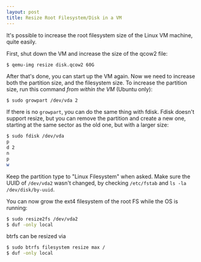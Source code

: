 ```yaml
---
layout: post
title: Resize Root Filesystem/Disk in a VM
---
```


It's possible to increase the root filesystem size of the Linux VM machine, quite easily.

First, shut down the VM and increase the size of the qcow2 file:

```
$ qemu-img resize disk.qcow2 60G
```

After that's done, you can start up the VM again. Now we need to increase both the
partition size, and the filesystem size. To increase the partition size, run this command
*from within the VM* (Ubuntu only):

```bash
$ sudo growpart /dev/vda 2
```

If there is no `growpart`, you can do the same thing with fdisk. Fdisk doesn't support
resize, but you can remove the partition and create a new one, starting at the same sector
as the old one, but with a larger size:
```bash
$ sudo fdisk /dev/vda
p
d 2
n
p
w
```
Keep the partition type to "Linux Filesystem" when asked. Make sure the UUID of `/dev/vda2` wasn't changed,
by checking `/etc/fstab` and `ls -la /dev/disk/by-uuid`.

You can now grow the ext4 filesystem of the root FS while the OS is running:
```bash
$ sudo resize2fs /dev/vda2
$ duf -only local
```

btrfs can be resized via
```bash
$ sudo btrfs filesystem resize max /
$ duf -only local
```

